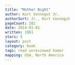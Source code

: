 ```yaml
---
title: "Mother Night"
author: Kurt Vonnegut Jr.
authorSort: Jr., Kurt Vonnegut
pageCount: 282
date: 2014-01-01
written: 1961
stars: 5
layout: post
category: book
tags: read unreviewed humor
mapping: USA, North America
---
```


